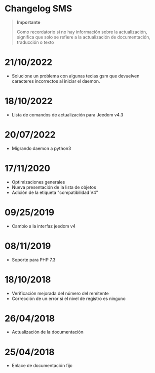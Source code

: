 # Changelog SMS

>**Importante**
>
>Como recordatorio si no hay información sobre la actualización, significa que solo se refiere a la actualización de documentación, traducción o texto

# 21/10/2022

- Solucione un problema con algunas teclas gsm que devuelven caracteres incorrectos al iniciar el daemon.

# 18/10/2022

- Lista de comandos de actualización para Jeedom v4.3

# 20/07/2022

- Migrando daemon a python3

# 17/11/2020

- Optimizaciones generales
- Nueva presentación de la lista de objetos
- Adición de la etiqueta "compatibilidad V4"

# 09/25/2019

- Cambio a la interfaz jeedom v4

# 08/11/2019

- Soporte para PHP 7.3

# 18/10/2018

- Verificación mejorada del número del remitente
- Corrección de un error si el nivel de registro es ninguno

# 26/04/2018

- Actualización de la documentación

# 25/04/2018

- Enlace de documentación fijo
